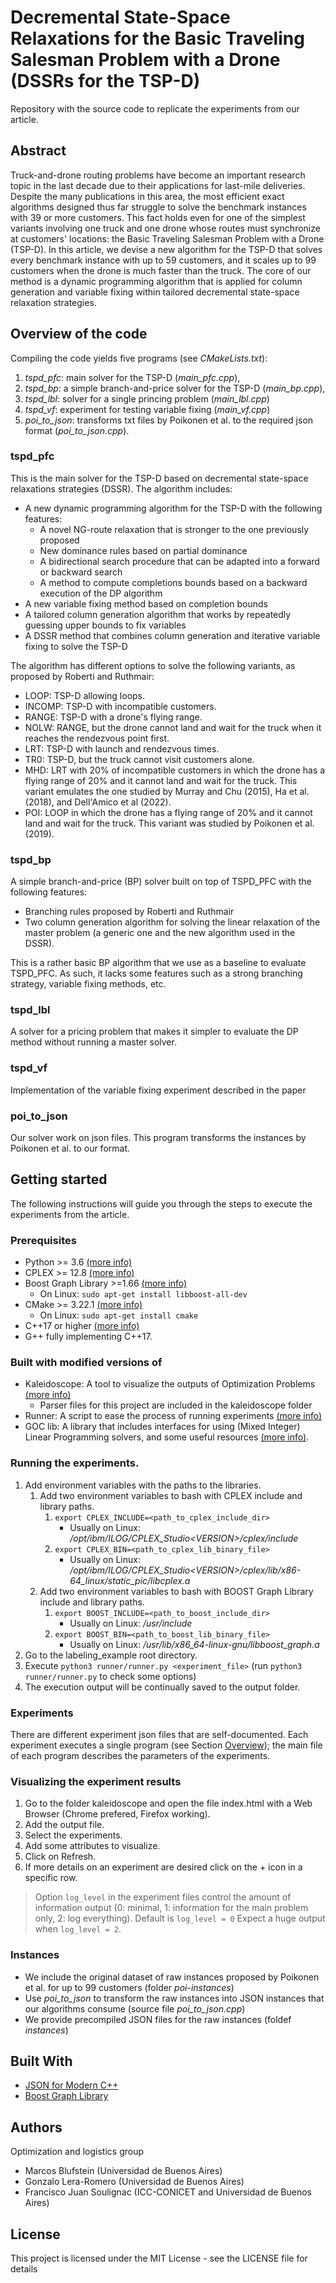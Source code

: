 # Decremental State-Space Relaxations for the Basic Traveling Salesman Problem with a Drone (DSSRs for the TSP-D)

Repository with the source code to replicate the experiments from our article.

## Abstract

Truck-and-drone routing problems have become an important research topic in the last decade due to their applications for last-mile deliveries.   Despite the many publications in this area, the most efficient exact algorithms designed thus far struggle to solve the benchmark instances with 39 or more customers.  This fact holds even for one of the simplest variants involving one truck and one drone whose routes must synchronize at customers' locations: the Basic Traveling Salesman Problem with a Drone (TSP-D).  In this article, we devise a new algorithm for the TSP-D that solves every benchmark instance with up to 59 customers, and it scales up to 99 customers when the drone is much faster than the truck.  The core of our method is a dynamic programming algorithm that is applied for column generation and variable fixing within tailored decremental state-space relaxation strategies.

## Overview of the code

Compiling the code yields five programs (see _CMakeLists.txt_):
1. _tspd_pfc_: main solver for the TSP-D (_main_pfc.cpp_),
1. _tspd_bp_:  a simple branch-and-price solver for the TSP-D (_main_bp.cpp_),
1. _tspd_lbl_: solver for a single princing problem (_main_lbl.cpp_)
1. _tspd_vf_: experiment for testing variable fixing (_main_vf.cpp_)
1. _poi_to_json_: transforms txt files by Poikonen et al. to the required json format (_poi_to_json.cpp_).

### tspd_pfc

This is the main solver for the TSP-D based on decremental state-space relaxations strategies (DSSR).  The algorithm includes:
- A new dynamic programming algorithm for the TSP-D with the following features:
    - A novel NG-route relaxation that is stronger to the one previously proposed
    - New dominance rules based on partial dominance
    - A bidirectional search procedure that can be adapted into a forward or backward search
    - A method to compute completions bounds based on a backward execution of the DP algorithm
- A new variable fixing method based on completion bounds
- A tailored column generation algorithm that works by repeatedly guessing upper bounds to fix variables
- A DSSR method that combines column generation and iterative variable fixing to solve the TSP-D

The algorithm has different options to solve the following variants, as proposed by Roberti and Ruthmair:
- LOOP: TSP-D allowing loops.
- INCOMP: TSP-D with incompatible customers.
- RANGE: TSP-D with a drone's flying range.
- NOLW: RANGE, but the drone cannot land and wait for the truck when it reaches the rendezvous point first.
- LRT: TSP-D with launch and rendezvous times.
- TR0: TSP-D, but the truck cannot visit customers alone.
- MHD: LRT with 20% of incompatible customers in which the drone has a flying range of 20% and it cannot land and wait for the truck.  This variant emulates the one studied by Murray and Chu (2015), Ha et al. (2018), and Dell'Amico et al (2022).
- POI: LOOP in which the drone has a flying range of 20% and it cannot land and wait for the truck.  This variant was studied by Poikonen et al. (2019).

### tspd_bp

A simple branch-and-price (BP) solver built on top of TSPD_PFC with the following features:
- Branching rules proposed by Roberti and Ruthmair
- Two column generation algorithm for solving the linear relaxation of the master problem (a generic one and the new algorithm used in the DSSR).

This is a rather basic BP algorithm that we use as a baseline to evaluate TSPD_PFC.  As such, it lacks some features such as a strong branching strategy, variable fixing methods, etc.

### tspd_lbl

A solver for a pricing problem that makes it simpler to evaluate the DP method without running a master solver.

### tspd_vf

Implementation of the variable fixing experiment described in the paper

### poi_to_json

Our solver work on json files.  This program transforms the instances by Poikonen et al. to our format.

## Getting started
The following instructions will guide you through the steps to execute the experiments from the article.

### Prerequisites
- Python >= 3.6 [(more info)](https://www.python.org/)
- CPLEX >= 12.8 [(more info)](https://www.ibm.com/products/ilog-cplex-optimization-studio)
- Boost Graph Library >=1.66 [(more info)](https://www.boost.org/doc/libs/1_66_0/libs/graph/doc/index.html)
    - On Linux: ```sudo apt-get install libboost-all-dev```
- CMake >= 3.22.1 [(more info)](https://cmake.org/)
    - On Linux: ```sudo apt-get install cmake```
- C++17 or higher [(more info)](https://es.wikipedia.org/wiki/C%2B%2B17)
- G++ fully implementing C++17.

### Built with modified versions of
- Kaleidoscope: A tool to visualize the outputs of Optimization Problems [(more info)](https://github.com/gleraromero/kaleidoscope)
    - Parser files for this project are included in the kaleidoscope folder
- Runner: A script to ease the process of running experiments [(more info)](https://github.com/gleraromero/runner)
- GOC lib: A library that includes interfaces for using (Mixed Integer) Linear Programming solvers, and some useful resources [(more info)](https://github.com/gleraromero/goc).

### Running the experiments.
1. Add environment variables with the paths to the libraries.
    1. Add two environment variables to bash with CPLEX include and library paths.
        1. ```export CPLEX_INCLUDE=<path_to_cplex_include_dir>```
            - Usually on Linux: _/opt/ibm/ILOG/CPLEX_Studio\<VERSION\>/cplex/include_
        1. ```export CPLEX_BIN=<path_to_cplex_lib_binary_file>```
            - Usually on Linux: _/opt/ibm/ILOG/CPLEX_Studio\<VERSION\>/cplex/lib/x86-64_linux/static_pic/libcplex.a_
    1. Add two environment variables to bash with BOOST Graph Library include and library paths.
        1. ```export BOOST_INCLUDE=<path_to_boost_include_dir>```
            - Usually on Linux: _/usr/include_
        1. ```export BOOST_BIN=<path_to_boost_lib_binary_file>```
            - Usually on Linux: _/usr/lib/x86_64-linux-gnu/libboost_graph.a_
1. Go to the labeling_example root directory.
1. Execute ```python3 runner/runner.py <experiment_file>``` (run ```python3 runner/runner.py``` to check some options)
1. The execution output will be continually saved to the output folder.

### Experiments
There are different experiment json files that are self-documented.  Each experiment executes a single program (see Section [Overview](#Overview)); the main file of each program describes the parameters of the experiments.


### Visualizing the experiment results
1. Go to the folder kaleidoscope and open the file index.html with a Web Browser (Chrome prefered, Firefox working).
1. Add the output file.
1. Select the experiments.
1. Add some attributes to visualize.
1. Click on Refresh.
1. If more details on an experiment are desired click on the + icon in a specific row.

> Option ```log_level``` in the experiment files control the amount of information output (0: minimal, 1: information for the main problem only, 2: log everything).  Default is ```log_level = 0``` Expect a huge output when ```log_level = 2```.

### Instances
- We include the original dataset of raw instances proposed by Poikonen et al. for up to 99 customers (folder _poi-instances_)
- Use _poi_to_json_ to transform the raw instances into JSON instances that our algorithms consume (source file _poi_to_json.cpp_)
- We provide precompiled JSON files for the raw instances (foldef _instances_)

## Built With
* [JSON for Modern C++](https://github.com/nlohmann/json)
* [Boost Graph Library](https://www.boost.org/doc/libs/1_66_0/libs/graph/doc/index.html)

## Authors
Optimization and logistics group
- Marcos Blufstein (Universidad de Buenos Aires)
- Gonzalo Lera-Romero (Universidad de Buenos Aires)
- Francisco Juan Soulignac (ICC-CONICET and Universidad de Buenos Aires)

## License
This project is licensed under the MIT License - see the LICENSE file for details
